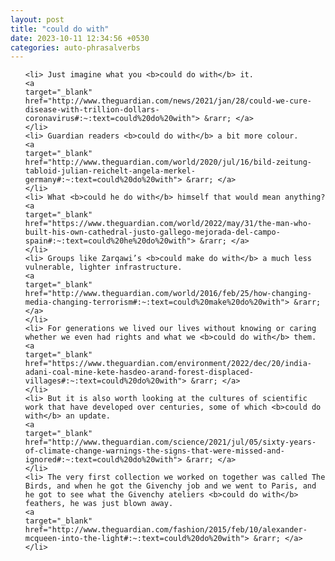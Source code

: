 ```yaml
---
layout: post
title: "could do with"
date: 2023-10-11 12:34:56 +0530
categories: auto-phrasalverbs
---
```

<ol>

    <li> Just imagine what you <b>could do with</b> it.
    <a 
    target="_blank" 
    href="http://www.theguardian.com/news/2021/jan/28/could-we-cure-disease-with-trillion-dollars-coronavirus#:~:text=could%20do%20with"> &rarr; </a>
    </li>
    <li> Guardian readers <b>could do with</b> a bit more colour.
    <a 
    target="_blank" 
    href="http://www.theguardian.com/world/2020/jul/16/bild-zeitung-tabloid-julian-reichelt-angela-merkel-germany#:~:text=could%20do%20with"> &rarr; </a>
    </li>
    <li> What <b>could he do with</b> himself that would mean anything?
    <a 
    target="_blank" 
    href="https://www.theguardian.com/world/2022/may/31/the-man-who-built-his-own-cathedral-justo-gallego-mejorada-del-campo-spain#:~:text=could%20he%20do%20with"> &rarr; </a>
    </li>
    <li> Groups like Zarqawi’s <b>could make do with</b> a much less vulnerable, lighter infrastructure.
    <a 
    target="_blank" 
    href="http://www.theguardian.com/world/2016/feb/25/how-changing-media-changing-terrorism#:~:text=could%20make%20do%20with"> &rarr; </a>
    </li>
    <li> For generations we lived our lives without knowing or caring whether we even had rights and what we <b>could do with</b> them.
    <a 
    target="_blank" 
    href="https://www.theguardian.com/environment/2022/dec/20/india-adani-coal-mine-kete-hasdeo-arand-forest-displaced-villages#:~:text=could%20do%20with"> &rarr; </a>
    </li>
    <li> But it is also worth looking at the cultures of scientific work that have developed over centuries, some of which <b>could do with</b> an update.
    <a 
    target="_blank" 
    href="http://www.theguardian.com/science/2021/jul/05/sixty-years-of-climate-change-warnings-the-signs-that-were-missed-and-ignored#:~:text=could%20do%20with"> &rarr; </a>
    </li>
    <li> The very first collection we worked on together was called The Birds, and when he got the Givenchy job and we went to Paris, and he got to see what the Givenchy ateliers <b>could do with</b> feathers, he was just blown away.
    <a 
    target="_blank" 
    href="http://www.theguardian.com/fashion/2015/feb/10/alexander-mcqueen-into-the-light#:~:text=could%20do%20with"> &rarr; </a>
    </li>
